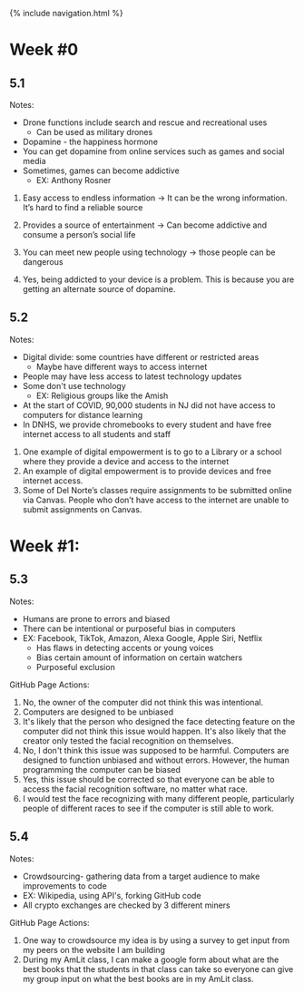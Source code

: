 {% include navigation.html %}

# Week #0
## 5.1

Notes:
* Drone functions include search and rescue and recreational uses
     * Can be used as military drones
* Dopamine - the happiness hormone
* You can get dopamine from online services such as games and social media
* Sometimes, games can become addictive
     * EX: Anthony Rosner

1) Easy access to endless information → It can be the wrong information. It’s hard to find a reliable source
2) Provides a source of entertainment → Can become addictive and consume a person’s social life
3) You can meet new people using technology → those people can be dangerous

1) Yes, being addicted to your device is a problem. This is because you are getting an alternate source of dopamine.

## 5.2

Notes:
* Digital divide: some countries have different or restricted areas
     * Maybe have different ways to access internet
* People may have less access to latest technology updates
* Some don't use technology
     * EX: Religious groups like the Amish
* At the start of COVID, 90,000 students in NJ did not have access to computers for distance learning
* In DNHS, we provide chromebooks to every student and have free internet access to all students and staff

1) One example of digital empowerment is to go to a Library or a school where they provide a device and access to the internet
2) An example of digital empowerment is to provide devices and free internet access.
3) Some of Del Norte’s classes require assignments to be submitted online via Canvas. People who don’t have access to the internet are unable to submit assignments on Canvas.


# Week #1:

## 5.3

Notes:
* Humans are prone to errors and biased
* There can be intentional or purposeful bias in computers
* EX: Facebook, TikTok, Amazon, Alexa Google, Apple Siri, Netflix
     * Has flaws in detecting accents or young voices
     * Bias certain amount of information on certain watchers
     * Purposeful exclusion

GitHub Page Actions:
1) No, the owner of the computer did not think this was intentional.
2) Computers are designed to be unbiased
3) It's likely that the person who designed the face detecting feature on the computer did not think this issue would happen. It's also likely that the creator only tested the facial recognition on themselves.
4) No, I don't think this issue was supposed to be harmful. Computers are designed to function unbiased and without errors. However, the human programming the computer can be biased
5) Yes, this issue should be corrected so that everyone can be able to access the facial recognition software, no matter what race.
6) I would test the face recognizing with many different people, particularly people of different races to see if the computer is still able to work.

## 5.4

Notes:
* Crowdsourcing- gathering data from a target audience to make improvements to code
* EX: Wikipedia, using API's, forking GitHub code
* All crypto exchanges are checked by 3 different miners

GitHub Page Actions:
1) One way to crowdsource my idea is by using a survey to get input from my peers on the website I am building
2) During my AmLit class, I can make a google form about what are the best books that the students in that class can take so everyone can give my group input on what the best books are in my AmLit class.
